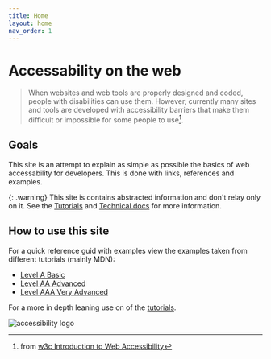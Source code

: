 ```yaml
---
title: Home
layout: home
nav_order: 1
---
```

# Accessability on the web

> When websites and web tools are properly designed and coded, people with disabilities can use them. However, currently many sites and tools are developed with accessibility barriers that make them difficult or impossible for some people to use[^1].

## Goals

This site is an attempt to explain as simple as possible the basics of web accessability for developers. This is done with links, references and examples.

{: .warning}
This site is contains abstracted information and don't relay only on it. See the [Tutorials](/accessibility/docs/Tutorials) and [Technical docs](/accessibility/docs/Technical%20Docs) for more information. 

## How to use this site
For a quick reference guid with examples view the examples taken from different tutorials (mainly MDN):  
* [Level A Basic](/accessibility/docs/LevelA)
* [Level AA Advanced](/accessibility/docs/LevelAA)
* [Level AAA Very Advanced](/accessibility/docs/LevelAAA)

For a more in depth leaning use on of the [tutorials](/accessibility/docs/Tutorials).


![accessibility logo](/accessibility/assets/images/logo.png)


[^1]: from [w3c Introduction to Web Accessibility](https://www.w3.org/WAI/fundamentals/accessibility-intro/)






